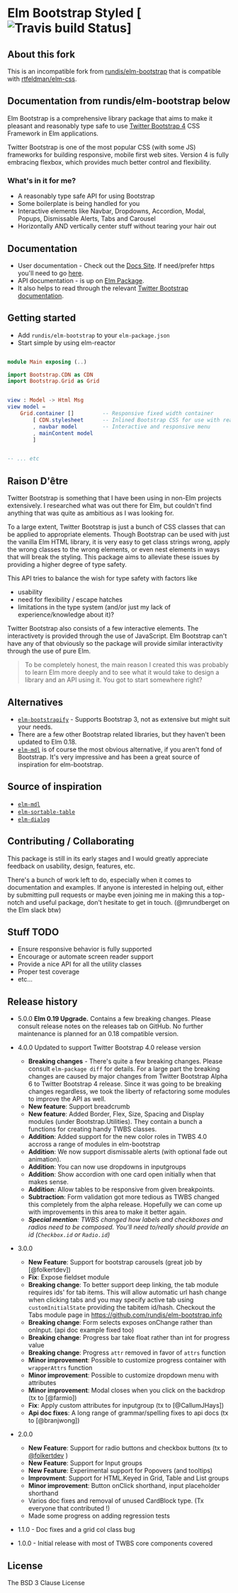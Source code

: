 # Elm Bootstrap Styled [![Travis build Status](https://travis-ci.org/frandibar/elm-bootstrap.svg?branch=master)]

## About this fork

This is an incompatible fork from [rundis/elm-bootstrap](http://package.elm-lang.org/packages/rundis/elm-bootstrap/4.1.0) that is compatible with [rtfeldman/elm-css](http://package.elm-lang.org/packages/rtfeldman/elm-css/14.0.0).

## Documentation from rundis/elm-bootstrap below

Elm Bootstrap is a comprehensive library package that aims to make it pleasant and reasonably type safe to use [Twitter Bootstrap 4](https://getbootstrap.com/) CSS Framework in Elm applications.


Twitter Bootstrap is one of the most popular CSS (with some JS) frameworks for building responsive, mobile first web sites. Version 4 is fully embracing flexbox, which provides much better control and flexibility.


### What's in it for me?
* A reasonably type safe API for using Bootstrap
* Some boilerplate is being handled for you
* Interactive elements like Navbar, Dropdowns, Accordion, Modal, Popups, Dismissable Alerts, Tabs and Carousel
* Horizontally AND vertically center stuff without tearing your hair out




## Documentation
* User documentation - Check out the [Docs Site](http://elm-bootstrap.info/). If need/prefer https
you'll need to go [here](https://elm-bootstrap.surge.sh/).
* API documentation - is up on [Elm Package](http://package.elm-lang.org/packages/rundis/elm-bootstrap/latest).
* It also helps to read through the relevant [Twitter Bootstrap documentation](https://getbootstrap.com/docs/4.0/getting-started/introduction/).


## Getting started
* Add `rundis/elm-bootstrap` to your `elm-package.json`
* Start simple by using elm-reactor


```elm

module Main exposing (..)

import Bootstrap.CDN as CDN
import Bootstrap.Grid as Grid


view : Model -> Html Msg
view model =
    Grid.container []         -- Responsive fixed width container
        [ CDN.stylesheet      -- Inlined Bootstrap CSS for use with reactor
        , navbar model        -- Interactive and responsive menu
        , mainContent model
        ]


-- ... etc


```



## Raison D'être
Twitter Bootstrap is something that I have been using in non-Elm projects extensively.
I researched what was out there for Elm, but couldn't find anything that was quite as ambitious as I was looking for.

To a large extent, Twitter Bootstrap is just a bunch of CSS classes that can be applied to appropriate elements.
Though Bootstrap can be used with just the vanilla Elm HTML library, it is very easy to get class strings wrong, apply the wrong classes to the wrong elements, or even nest elements in ways that will break the styling.
This package aims to alleviate these issues by providing a higher degree of type safety.

This API tries to balance the wish for type safety with factors like
- usability
- need for flexibility / escape hatches
- limitations in the type system (and/or just my lack of experience/knowledge about it)?


Twitter Bootstrap also consists of a few interactive elements. The interactivety is provided through the use of JavaScript. Elm Bootstrap can't have any of that obviously so the package will provide similar interactivity through the use of pure Elm.



>To be completely honest, the main reason I created this was probably to learn Elm more deeply and to see what it would take to design a library and an API using it. You got to start somewhere right?



## Alternatives
- [`elm-bootstrapify`](#http://package.elm-lang.org/packages/JeremyBellows/elm-bootstrapify/latest) - Supports Bootstrap 3, not as extensive but might suit your needs.
- There are a few other Bootstrap related libraries, but they haven't been updated to Elm 0.18.
- [`elm-mdl`](https://github.com/debois/elm-mdl) is of course the most obvious alternative, if you aren't fond of Bootstrap. It's very impressive and has been a great source of inspiration for elm-bootstrap.


## Source of inspiration
* [`elm-mdl`](https://github.com/debois/elm-mdl)
* [`elm-sortable-table`](https://github.com/evancz/elm-sortable-table)
* [`elm-dialog`](https://github.com/krisajenkins/elm-dialog)


## Contributing / Collaborating
This package is still in its early stages and I would greatly appreciate feedback on usability, design, features, etc.

There's a bunch of work left to do, especially when it comes to documentation and examples. If anyone is interested in helping out, either by submitting pull requests or maybe even joining me in making this a top-notch and useful package, don't hesitate to get in touch. (@mrundberget on the Elm slack btw)


## Stuff TODO
* Ensure responsive behavior is fully supported
* Encourage or automate screen reader support
* Provide a nice API for all the utility classes
* Proper test coverage
* etc...



## Release history
* 5.0.0 **Elm 0.19 Upgrade.** Contains a few breaking changes. Please consult release notes on the releases tab on GitHub. No further maintenance is planned for an 0.18 compatible version.

* 4.0.0 Updated to support Twitter Bootstrap 4.0 release version
  * **Breaking changes** - There's quite a few breaking changes. Please consult `elm-package diff` for details. For a large part the breaking changes are caused by major changes from Twitter Bootstrap Alpha 6 to Twitter Bootstrap 4 release. Since it was going to be breaking changes regardless, we took the liberty of refactoring some modules to improve the API as well.
  * **New feature**: Support breadcrumb
  * **New feature**: Added Border, Flex, Size, Spacing and Display modules (under Bootstrap.Utilities). They contain a bunch a functions for creating handy TWBS classes.
  * **Addition**: Added support for the new color roles in TWBS 4.0 accross a range of modules in elm-bootstrap
  * **Addition**: We now support dismissable alerts (with optional fade out animation).
  * **Addition**: You can now use dropdowns in inputgroups
  * **Addition**: Show accordion with one card open initially when that makes sense.
  * **Addition**: Allow tables to be responsive from given breakpoints.
  * **Subtraction**: Form validation got more tedious as TWBS changed this completely from the alpha release. Hopefully we can come up with improvements in this area to make it better again.
  * _**Special mention**: TWBS changed how labels and checkboxes and radios need to be composed. You'll need to/really should provide an id (`Checkbox.id` or `Radio.id`)_


* 3.0.0
  * **New Feature**: Support for bootstrap carousels (great job by [@folkertdev])
  * **Fix**: Expose fieldset module
  * **Breaking change**: To better support deep linking, the tab module requires ids' for tab items. This will allow automatic url hash change when clicking tabs and you may specify active tab using `customInitialState` providing the tabitem id/hash. Checkout the Tabs module page in https://github.com/rundis/elm-bootstrap.info
  * **Breaking change**: Form selects exposes onChange rather than onInput. (api doc example fixed too)
  * **Breaking change**: Progress bar take float rather than int for progress value
  * **Breaking change**: Progress `attr` removed in favor of `attrs` function
  * **Minor improvement**: Possible to customize progress container with `wrapperAttrs` function
  * **Minor improvement**: Possible to customize dropdown menu with attributes
  * **Minor improvement**: Modal closes when you click on the backdrop (tx to [@farmio])
  * **Fix**: Apply custom attributes for inputgroup (tx to [@CallumJHays])
  * **Api doc fixes**: A long range of grammar/spelling fixes to api docs (tx to [@branjwong])
* 2.0.0
  * **New Feature**: Support for radio buttons and checkbox buttons (tx to [@folkertdev](https://github.com/folkertdev) )
  * **New Feature**: Support for Input groups
  * **New Feature**: Experimental support for Popovers (and tooltips)
  * **Improvment**: Support for HTML.Keyed in Grid, Table and List groups
  * **Minor improvement**: Button onClick shorthand, input placeholder shorthand
  * Varios doc fixes and removal of unused CardBlock type. (Tx everyone that contributed !)
  * Made some progress on adding regression tests
* 1.1.0 - Doc fixes and a grid col class bug
* 1.0.0 - Initial release with most of TWBS core components covered


## License
The BSD 3 Clause License
